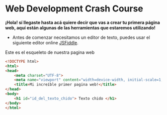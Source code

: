 # Web Development Crash Course

**¡Hola! sí llegaste hasta acá quiere decir que vas a crear tu primera página web, aquí están algunas de las herramientas que estaremos utilizando!**

- Antes de comenzar necesitamos un editor de texto, puedes usar el siguiente editor online [JSFiddle](https://jsfiddle.net/).

Este es el esqueleto de nuestra pagina web
```html
<!DOCTYPE html>
<html>
<head>
    <meta charset="UTF-8">
    <meta name="viewport" content="width=device-width, initial-scale=1, shrink-to-fit=no">
    <title>Mi increíble primer pagina web!</title>
</head>
<body>
    <h1 id="id_del_texto_chido"> Texto chido </h1>
</body>
</html>
```
